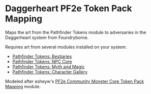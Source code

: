 # Daggerheart PF2e Token Pack Mapping

Maps the art from the Pathfinder Tokens module to adversaries in the Daggerheart system from Foundryborne.

Requires art from several modules installed on your system:
- [Pathfinder Tokens: Bestiaries](https://foundryvtt.com/packages/pf2e-tokens-bestiaries)
- [Pathfinder Tokens: NPC Core](https://foundryvtt.com/packages/pf2e-tokens-npc-core)
- [Pathfinder Tokens: Myth and Magic](https://foundryvtt.com/packages/pf2e-tokens-myth-and-magic)
- [Pathfinder Tokens: Character Gallery](https://foundryvtt.com/packages/pf2e-tokens-characters)

Modeled after esheyw's [PF2e Community Monster Core Token Pack Mapping](https://github.com/esheyw/pf2e-community-monster-core-token-pack-mapping) module.
